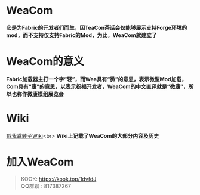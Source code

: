 # WeaCom
**它是为Fabric的开发者们而生，因TeaCon茶话会仅能够展示支持Forge环境的mod，而不支持仅支持Fabric的Mod，为此，WeaCom就建立了**

# WeaCom的意义
**Fabric加载器主打一个字“轻”，而Wea具有“微”的意思，表示微型Mod加载，Com具有“康”的意思，以表示祝福开发者，WeaCom的中文直译就是“微康”，所以也称作微康模组展览会**

# Wiki
[戳我跳转至Wiki]([https://github.com/Buelie/WeaCom/wiki](https://github.com/Buelie/WeaComWiki/wiki))<br>
**Wiki上记载了WeaCom的大部分内容及历史**

# 加入WeaCom
> KOOK: <https://kook.top/1dvfdJ> <br>
> QQ群聊 : 817387267
